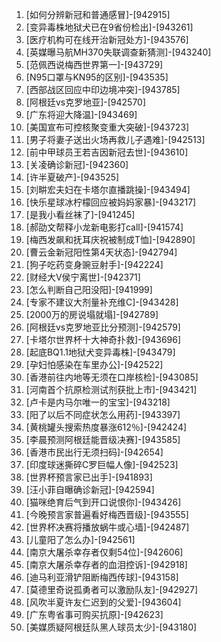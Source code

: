 
1. [如何分辨新冠和普通感冒]-[942915]
1. [变异毒株地狱犬已在9省份检出]-[943261]
1. [医疗机构可在线开治新冠处方]-[943576]
1. [英媒曝马航MH370失联调查新猜测]-[943240]
1. [范佩西说梅西世界第一]-[943729]
1. [N95口罩与KN95的区别]-[943535]
1. [西部战区回应中印边境冲突]-[943785]
1. [阿根廷vs克罗地亚]-[942570]
1. [广东将迎大降温]-[943469]
1. [美国宣布可控核聚变重大突破]-[943723]
1. [男子将妻子送出火场再救儿子遇难]-[942513]
1. [前中甲球员王若吉因新冠去世]-[943610]
1. [关凌确诊新冠]-[942360]
1. [许半夏破产]-[943525]
1. [刘畊宏夫妇在卡塔尔直播跳操]-[943494]
1. [快乐星球冰柠檬回应被妈妈家暴]-[943217]
1. [是我小看丝袜了]-[941245]
1. [郝劭文帮释小龙新电影打call]-[941574]
1. [梅西发飙和抚耳庆祝被制成T恤]-[942890]
1. [曹云金新冠阳性第4天状态]-[942794]
1. [狗子吃药变身豌豆射手]-[942224]
1. [财经大V侯宁离世]-[942371]
1. [怎么判断自己阳没阳]-[941999]
1. [专家不建议大剂量补充维C]-[943428]
1. [2000万的房说塌就塌]-[942789]
1. [阿根廷vs克罗地亚比分预测]-[942579]
1. [卡塔尔世界杯十大神奇扑救]-[943696]
1. [起底BQ1.1地狱犬变异毒株]-[943479]
1. [孕妇怕感染在车里办公]-[942522]
1. [香港前往内地等无须在口岸核检]-[943085]
1. [河南首个抗原检测试剂获批上市]-[943421]
1. [卢卡是内马尔唯一的宝宝]-[943218]
1. [阳了以后不同症状怎么用药]-[943397]
1. [黄桃罐头搜索热度暴涨612％]-[942424]
1. [李晨预测阿根廷能晋级决赛]-[943585]
1. [香港市民出行无须扫码]-[942654]
1. [印度球迷撕碎C罗巨幅人像]-[942523]
1. [世界杯预言家已出手]-[941893]
1. [汪小菲自曝确诊新冠]-[942594]
1. [猫咪绝育后气到开口说恨你]-[943426]
1. [今晚预言家普遍看好梅西晋级]-[943555]
1. [世界杯决赛将播放蜗牛或心墙]-[942487]
1. [儿童阳了怎么办]-[942561]
1. [南京大屠杀幸存者仅剩54位]-[942606]
1. [南京大屠杀幸存者的血泪控诉]-[942918]
1. [迪马利亚滑铲阻断梅西传球]-[943158]
1. [莫德里奇说孤勇者可以激励队友]-[942927]
1. [风吹半夏许友仁迟到的父爱]-[943604]
1. [广东粤省事可购买抗原]-[942623]
1. [美媒质疑阿根廷队黑人球员太少]-[943180]